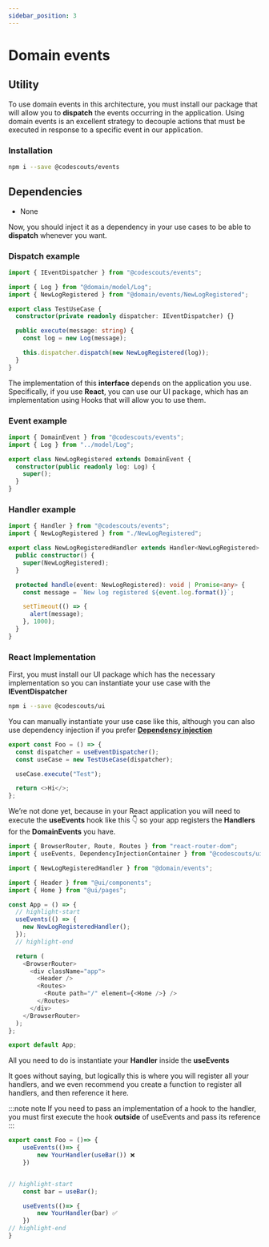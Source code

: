 ```yaml
---
sidebar_position: 3
---
```


# Domain events

## Utility

To use domain events in this architecture, you must install our package that will allow you to **dispatch** the events occurring in the application.
Using domain events is an excellent strategy to decouple actions that must be executed in response to a specific event in our application.

### Installation

```bash
npm i --save @codescouts/events
```

## Dependencies

- None

Now, you should inject it as a dependency in your use cases to be able to **dispatch** whenever you want.

### Dispatch example

```ts showLineNumbers
import { IEventDispatcher } from "@codescouts/events";

import { Log } from "@domain/model/Log";
import { NewLogRegistered } from "@domain/events/NewLogRegistered";

export class TestUseCase {
  constructor(private readonly dispatcher: IEventDispatcher) {}

  public execute(message: string) {
    const log = new Log(message);

    this.dispatcher.dispatch(new NewLogRegistered(log));
  }
}
```

The implementation of this **interface** depends on the application you use.
Specifically, if you use **React**, you can use our UI package, which has an implementation using Hooks that will allow you to use them.

### Event example

```ts showLineNumbers
import { DomainEvent } from "@codescouts/events";
import { Log } from "../model/Log";

export class NewLogRegistered extends DomainEvent {
  constructor(public readonly log: Log) {
    super();
  }
}
```

### Handler example

```ts showLineNumbers
import { Handler } from "@codescouts/events";
import { NewLogRegistered } from "./NewLogRegistered";

export class NewLogRegisteredHandler extends Handler<NewLogRegistered> {
  public constructor() {
    super(NewLogRegistered);
  }

  protected handle(event: NewLogRegistered): void | Promise<any> {
    const message = `New log registered ${event.log.format()}`;

    setTimeout(() => {
      alert(message);
    }, 1000);
  }
}
```

### React Implementation

First, you must install our UI package which has the necessary implementation so you can instantiate your use case with the **IEventDispatcher**

```bash
npm i --save @codescouts/ui
```

You can manually instantiate your use case like this, although you can also use dependency injection if you prefer [**Dependency injection**](./dependency-injection)

```ts showLineNumbers
export const Foo = () => {
  const dispatcher = useEventDispatcher();
  const useCase = new TestUseCase(dispatcher);

  useCase.execute("Test");

  return <>Hi</>;
};
```

We’re not done yet, because in your React application you will need to execute the **useEvents** hook like this 👇 so your app registers the **Handlers** for the **DomainEvents** you have.

```ts showLineNumbers
import { BrowserRouter, Route, Routes } from "react-router-dom";
import { useEvents, DependencyInjectionContainer } from "@codescouts/ui";

import { NewLogRegisteredHandler } from "@domain/events";

import { Header } from "@ui/components";
import { Home } from "@ui/pages";

const App = () => {
  // highlight-start
  useEvents(() => {
    new NewLogRegisteredHandler();
  });
  // highlight-end

  return (
    <BrowserRouter>
      <div className="app">
        <Header />
        <Routes>
          <Route path="/" element={<Home />} />
        </Routes>
      </div>
    </BrowserRouter>
  );
};

export default App;
```

All you need to do is instantiate your **Handler** inside the **useEvents**

It goes without saying, but logically this is where you will register all your handlers, and we even recommend you create a function to register all handlers, and then reference it here.

:::note note
If you need to pass an implementation of a hook to the handler, you must first execute the hook **outside** of useEvents and pass its reference
:::

```ts showLineNumbers
export const Foo = ()=> {
    useEvents(()=> {
        new YourHandler(useBar()) ❌
    })


// highlight-start
    const bar = useBar();

    useEvents(()=> {
        new YourHandler(bar) ✅
    })
// highlight-end
}
```
